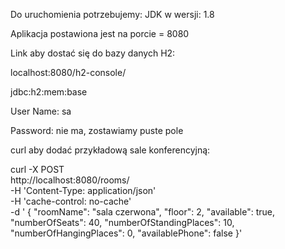 Do uruchomienia potrzebujemy:
JDK w wersji: 1.8

Aplikacja postawiona jest na porcie = 8080

Link aby dostać się do bazy danych H2:

localhost:8080/h2-console/

jdbc:h2:mem:base

User Name: sa

Password: nie ma, zostawiamy puste pole

curl aby dodać przykładową sale konferencyjną:

curl -X POST \
  http://localhost:8080/rooms/ \
  -H 'Content-Type: application/json' \
  -H 'cache-control: no-cache' \
  -d '    {
        "roomName": "sala czerwona",
        "floor": 2,
        "available": true,
        "numberOfSeats": 40,
        "numberOfStandingPlaces": 10,
        "numberOfHangingPlaces": 0,
        "availablePhone": false
    }'
    
